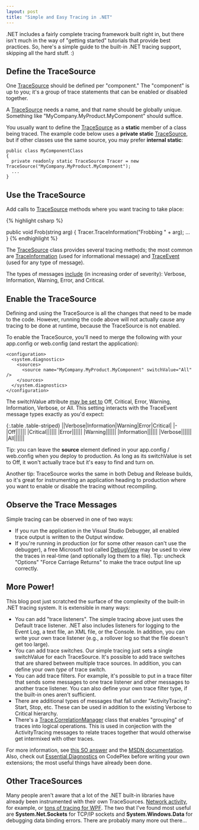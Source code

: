 ```yaml
---
layout: post
title: "Simple and Easy Tracing in .NET"
---
```

.NET includes a fairly complete tracing framework built right in, but there isn't much in the way of "getting started" tutorials that provide best practices. So, here's a simple guide to the built-in .NET tracing support, skipping all the hard stuff. :)

## Define the TraceSource

One [TraceSource](http://msdn.microsoft.com/en-us/library/system.diagnostics.tracesource.aspx?WT.mc_id=DT-MVP-5000058) should be defined per "component." The "component" is up to you; it's a group of trace statements that can be enabled or disabled together.

A [TraceSource](http://msdn.microsoft.com/en-us/library/system.diagnostics.tracesource.aspx?WT.mc_id=DT-MVP-5000058) needs a name, and that name should be globally unique. Something like "MyCompany.MyProduct.MyComponent" should suffice.

You usually want to define the [TraceSource](http://msdn.microsoft.com/en-us/library/system.diagnostics.tracesource.aspx?WT.mc_id=DT-MVP-5000058) as a **static** member of a class being traced. The example code below uses a **private static** [TraceSource](http://msdn.microsoft.com/en-us/library/system.diagnostics.tracesource.aspx?WT.mc_id=DT-MVP-5000058), but if other classes use the same source, you may prefer **internal static**:

    public class MyComponentClass
    {
      private readonly static TraceSource Tracer = new TraceSource("MyCompany.MyProduct.MyComponent");
      ...
    }

## Use the TraceSource

Add calls to [TraceSource](http://msdn.microsoft.com/en-us/library/system.diagnostics.tracesource.aspx?WT.mc_id=DT-MVP-5000058) methods where you want tracing to take place:

{% highlight csharp %}

public void Frob(string arg)
{
  Tracer.TraceInformation("Frobbing " + arg);
  ...
}
{% endhighlight %}

The [TraceSource](http://msdn.microsoft.com/en-us/library/system.diagnostics.tracesource.aspx?WT.mc_id=DT-MVP-5000058) class provides several tracing methods; the most common are [TraceInformation](http://msdn.microsoft.com/en-us/library/system.diagnostics.tracesource.traceinformation.aspx?WT.mc_id=DT-MVP-5000058) (used for informational message) and [TraceEvent](http://msdn.microsoft.com/en-us/library/system.diagnostics.tracesource.traceevent.aspx?WT.mc_id=DT-MVP-5000058) (used for any type of message).

The types of messages [include](http://msdn.microsoft.com/en-us/library/system.diagnostics.traceeventtype.aspx?WT.mc_id=DT-MVP-5000058) (in increasing order of severity): Verbose, Information, Warning, Error, and Critical.

## Enable the TraceSource

Defining and using the TraceSource is all the changes that need to be made to the code. However, running the code above will not actually cause any tracing to be done at runtime, because the TraceSource is not enabled.

To enable the TraceSource, you'll need to merge the following with your app.config or web.config (and restart the application):

    <configuration>
      <system.diagnostics>
        <sources>
          <source name="MyCompany.MyProduct.MyComponent" switchValue="All" />
        </sources>
      </system.diagnostics>
    </configuration>

The switchValue attribute [may be set to](http://msdn.microsoft.com/en-us/library/system.diagnostics.sourcelevels.aspx?WT.mc_id=DT-MVP-5000058) Off, Critical, Error, Warning, Information, Verbose, or All. This setting interacts with the TraceEvent message types exactly as you'd expect:

<div class="panel panel-default" markdown="1">

{:.table .table-striped}
||Verbose|Information|Warning|Error|Critical|
|-
|Off|<i class="fa fa-times fa-lg no"></i>|<i class="fa fa-times fa-lg no"></i>|<i class="fa fa-times fa-lg no"></i>|<i class="fa fa-times fa-lg no"></i>|<i class="fa fa-times fa-lg no"></i>|
|Critical|<i class="fa fa-times fa-lg no"></i>|<i class="fa fa-times fa-lg no"></i>|<i class="fa fa-times fa-lg no"></i>|<i class="fa fa-times fa-lg no"></i>|<i class="fa fa-check fa-lg yes"></i>|
|Error|<i class="fa fa-times fa-lg no"></i>|<i class="fa fa-times fa-lg no"></i>|<i class="fa fa-times fa-lg no"></i>|<i class="fa fa-check fa-lg yes"></i>|<i class="fa fa-check fa-lg yes"></i>|
|Warning|<i class="fa fa-times fa-lg no"></i>|<i class="fa fa-times fa-lg no"></i>|<i class="fa fa-check fa-lg yes"></i>|<i class="fa fa-check fa-lg yes"></i>|<i class="fa fa-check fa-lg yes"></i>|
|Information|<i class="fa fa-times fa-lg no"></i>|<i class="fa fa-check fa-lg yes"></i>|<i class="fa fa-check fa-lg yes"></i>|<i class="fa fa-check fa-lg yes"></i>|<i class="fa fa-check fa-lg yes"></i>|
|Verbose|<i class="fa fa-check fa-lg yes"></i>|<i class="fa fa-check fa-lg yes"></i>|<i class="fa fa-check fa-lg yes"></i>|<i class="fa fa-check fa-lg yes"></i>|<i class="fa fa-check fa-lg yes"></i>|
|All|<i class="fa fa-check fa-lg yes"></i>|<i class="fa fa-check fa-lg yes"></i>|<i class="fa fa-check fa-lg yes"></i>|<i class="fa fa-check fa-lg yes"></i>|<i class="fa fa-check fa-lg yes"></i>|

</div>

Tip: you can leave the **source** element defined in your app.config / web.config when you deploy to production. As long as its switchValue is set to Off, it won't actually trace but it's easy to find and turn on.

Another tip: TraceSource works the same in both Debug and Release builds, so it's great for instrumenting an application heading to production where you want to enable or disable the tracing without recompiling.

## Observe the Trace Messages

Simple tracing can be observed in one of two ways:

- If you run the application in the Visual Studio Debugger, all enabled trace output is written to the Output window.
- If you're running in production (or for some other reason can't use the debugger), a free Microsoft tool called [DebugView](http://technet.microsoft.com/en-us/sysinternals/bb896647?WT.mc_id=DT-MVP-5000058) may be used to view the traces in real-time (and optionally log them to a file). Tip: uncheck "Options" "Force Carriage Returns" to make the trace output line up correctly.

## More Power!

This blog post just scratched the surface of the complexity of the built-in .NET tracing system. It is extensible in many ways:

 - You can add "trace listeners". The simple tracing above just uses the Default trace listener. .NET also includes listeners for logging to the Event Log, a text file, an XML file, or the Console. In addition, you can write your own trace listener (e.g., a rollover log so that the file doesn't get too large).
 - You can add trace switches. Our simple tracing just sets a single switchValue for each TraceSource. It's possible to add trace switches that are shared between multiple trace sources. In addition, you can define your own _type_ of trace switch.
 - You can add trace filters. For example, it's possible to put in a trace filter that sends some messages to one trace listener and other messages to another trace listener. You can also define your own trace filter type, if the built-in ones aren't sufficient.
 - There are additional types of messages that fall under "ActivityTracing": Start, Stop, etc. These can be used in addition to the existing Verbose to Critical hierarchy.
 - There's a [Trace.CorrelationManager](http://msdn.microsoft.com/en-us/library/system.diagnostics.trace.correlationmanager.aspx?WT.mc_id=DT-MVP-5000058) class that enables "grouping" of traces into logical operations. This is used in conjection with the ActivityTracing messages to relate traces together that would otherwise get intermixed with other traces.

For more information, see [this SO answer](http://stackoverflow.com/questions/576185/logging-best-practices/939944#939944) and the [MSDN documentation](http://msdn.microsoft.com/en-us/library/zs6s4h68.aspx?WT.mc_id=DT-MVP-5000058). Also, check out [Essential Diagnostics](http://essentialdiagnostics.codeplex.com/) on CodePlex before writing your own extensions; the most useful things have already been done.

## Other TraceSources

Many people aren't aware that a lot of the .NET built-in libraries have already been instrumented with their own TraceSources. [Network activity](http://msdn.microsoft.com/en-us/library/ty48b824(v=VS.100).aspx?WT.mc_id=DT-MVP-5000058), for example, or [tons of tracing for WPF](http://msdn.microsoft.com/en-us/library/system.diagnostics.presentationtracesources.aspx?WT.mc_id=DT-MVP-5000058). The two that I've found most useful are **System.Net.Sockets** for TCP/IP sockets and **System.Windows.Data** for debugging data binding errors. There are probably many more out there...


